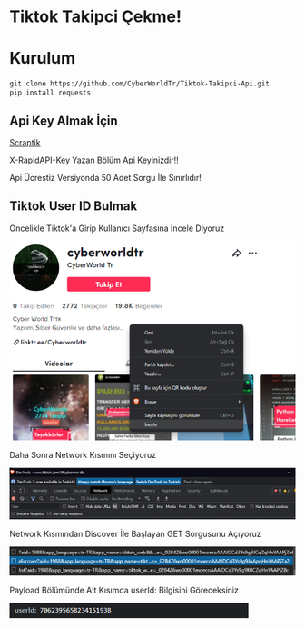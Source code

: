 # Tiktok Takipci Çekme!

Kurulum
=
    git clone https://github.com/CyberWorldTr/Tiktok-Takipci-Api.git
    pip install requests

## Api Key Almak İçin
<a href="https://scraptik.com/">Scraptik</a>
<p> X-RapidAPI-Key Yazan Bölüm Api Keyinizdir!!</p>
<p>Api Ücrestiz Versiyonda 50 Adet Sorgu İle Sınırlıdır!</p>


## Tiktok User ID Bulmak

<p>Öncelikle Tiktok'a Girip Kullanıcı Sayfasına İncele Diyoruz</p>
<img src="1.png">

<p>Daha Sonra Network Kısmını Seçiyoruz</p>
<img src="2.png">

<p>Network Kısmından Discover İle Başlayan GET Sorgusunu Açıyoruz</p>
<img src="3.png">

<p>Payload Bölümünde Alt Kısımda userId: Bilgisini Göreceksiniz</p>
<img src="4.png">
